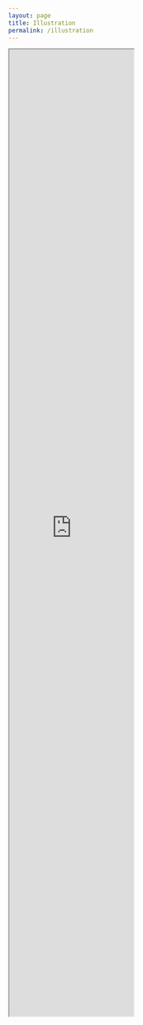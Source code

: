 ```yaml
---
layout: page
title: Illustration
permalink: /illustration
---
```

<iframe height="50%" width="50%" src="https://lwflouisa.github.io/Portfolio/Gallery/index.html">
